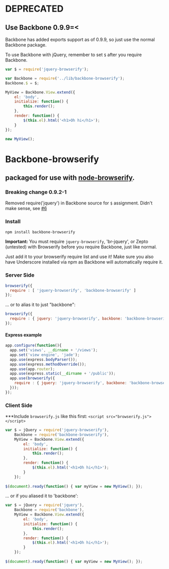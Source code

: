 # DEPRECATED

## Use Backbone 0.9.9=<

Backbone has added exports support as of 0.9.9, so just use the normal Backbone package.

To use Backbone with jQuery, remember to set `$` after you require Backbone.

```js
var $ = require('jquery-browserify');

var Backbone = require('../lib/backbone-browserify');
Backbone.$ = $;

MyView = Backbone.View.extend({
    el: 'body',
    initialize: function() {
        this.render();
    },
    render: function() {
        $(this.el).html('<h1>Oh hi</h1>');
    }
});

new MyView();
```

# Backbone-browserify
## packaged for use with [node-browserify](https://github.com/substack/node-browserify).

### Breaking change 0.9.2-1

Removed require('jquery') in Backbone source for `$` assignment. Didn't make sense, see [#6](https://github.com/kmiyashiro/backbone-browserify/pull/6)

### Install

```bash
npm install backbone-browserify
```

**Important:** You must require `jquery-browserify`, 'br-jquery', or Zepto (untested) with Browserify before you require Backbone, just like normal.

Just add it to your browserify require list and use it! Make sure you also have Underscore installed via npm as Backbone will automatically require it.

### Server Side
````javascript
browserify({
  require : [ 'jquery-browserify', 'backbone-browserify' ]
});
````

... or to alias it to just "backbone":

````javascript
browserify({
  require : { jquery: 'jquery-browserify', backbone: 'backbone-browserify' }
});
````

#### Express example
```js
app.configure(function(){
  app.set('views', __dirname + '/views');
  app.set('view engine', 'jade');
  app.use(express.bodyParser());
  app.use(express.methodOverride());
  app.use(app.router);
  app.use(express.static(__dirname + '/public'));
  app.use(browserify({
    require : { jquery: 'jquery-browserify', backbone: 'backbone-browserify' }
  }));
});
```

### Client Side

***Include `browserify.js` like this first: `<script src="browserify.js"></script>`

````javascript
var $ = jQuery = require('jquery-browserify'),
    Backbone = require('backbone-browserify'),
    MyView = Backbone.View.extend({
        el: 'body',
        initialize: function() {
            this.render();
        },
        render: function() {
            $(this.el).html('<h1>Oh hi</h1>');
        }
    });
    
$(document).ready(function() { var myView = new MyView(); });
````

... or if you aliased it to 'backbone':

````javascript
var $ = jQuery = require('jquery'),
    Backbone = require('backbone'),
    MyView = Backbone.View.extend({
        el: 'body',
        initialize: function() {
            this.render();
        },
        render: function() {
            $(this.el).html('<h1>Oh hi</h1>');
        }
    });
    
$(document).ready(function() { var myView = new MyView(); });
````
